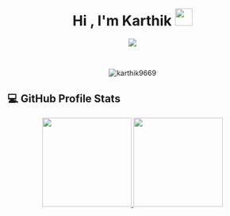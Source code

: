 <h1 align="center">Hi , I'm Karthik <img src="https://media.giphy.com/media/hvRJCLFzcasrR4ia7z/giphy.gif" width="35"></h1>
<p align="center">
  <a href="https://github.com/DenverCoder1/readme-typing-svg"><img src="https://readme-typing-svg.herokuapp.com?lines=Computer+Science+Student;Web+Developer;DS%20|%20Algorithms%20|%20OOP%20;Specialist%20on%20Codeforces;Always%20learning%20new%20things&center=true&width=500&height=50"></a>
</p>


<br>

<p align="center"> 
	<img src="https://komarev.com/ghpvc/?username=karthik9669&label=Profile%20views&color=0e75b6&style=plastic" alt="karthik9669" /> 
</p>






## 💻 GitHub Profile Stats
  <p align="center">
<a href="https://github.com/karthik9669">
  <img height="180em" src="https://github-readme-stats-eight-theta.vercel.app/api?username=karthik9669&show_icons=true&theme=algolia&include_all_commits=true&count_private=true"/>
  <img height="180em" src="https://github-readme-stats-eight-theta.vercel.app/api/top-langs/?username=Tharun0102&layout=compact&langs_count=8&theme=algolia"/>
</a>
</p>


<p align="center">
<a href="https://linkedin.com/in/"><img src=""/></a>
<a href="mailto:"><img src=""/></a>
<a href="https://instagram.com/"><img src=""/></a>
</p>

